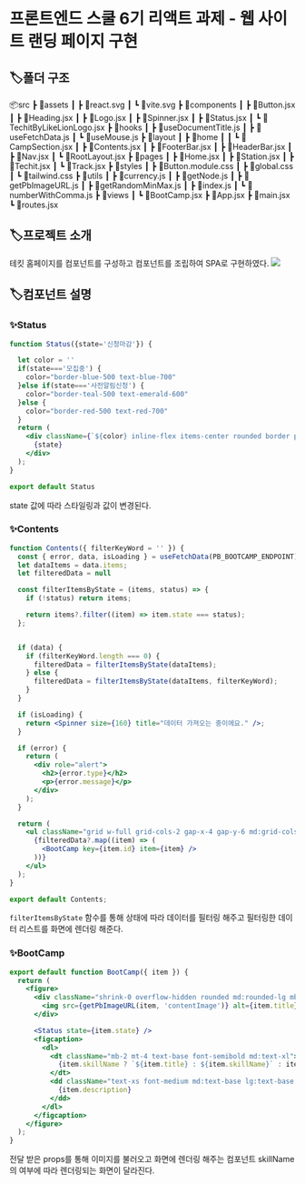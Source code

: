 # 프론트엔드 스쿨 6기 리액트 과제 - 웹 사이트 랜딩 페이지 구현
## 🏷️폴더 구조
📦src
 ┣ 📂assets
 ┃ ┣ 📜react.svg
 ┃ ┗ 📜vite.svg
 ┣ 📂components
 ┃ ┣ 📜Button.jsx
 ┃ ┣ 📜Heading.jsx
 ┃ ┣ 📜Logo.jsx
 ┃ ┣ 📜Spinner.jsx
 ┃ ┣ 📜Status.jsx
 ┃ ┗ 📜TechitByLikeLionLogo.jsx
 ┣ 📂hooks
 ┃ ┣ 📜useDocumentTitle.js
 ┃ ┣ 📜useFetchData.js
 ┃ ┗ 📜useMouse.js
 ┣ 📂layout
 ┃ ┣ 📂home
 ┃ ┃ ┗ 📜CampSection.jsx
 ┃ ┣ 📜Contents.jsx
 ┃ ┣ 📜FooterBar.jsx
 ┃ ┣ 📜HeaderBar.jsx
 ┃ ┣ 📜Nav.jsx
 ┃ ┗ 📜RootLayout.jsx
 ┣ 📂pages
 ┃ ┣ 📜Home.jsx
 ┃ ┣ 📜Station.jsx
 ┃ ┣ 📜Techit.jsx
 ┃ ┗ 📜Track.jsx
 ┣ 📂styles
 ┃ ┣ 📜Button.module.css
 ┃ ┣ 📜global.css
 ┃ ┗ 📜tailwind.css
 ┣ 📂utils
 ┃ ┣ 📜currency.js
 ┃ ┣ 📜getNode.js
 ┃ ┣ 📜getPbImageURL.js
 ┃ ┣ 📜getRandomMinMax.js
 ┃ ┣ 📜index.js
 ┃ ┗ 📜numberWithComma.js
 ┣ 📂views
 ┃ ┗ 📜BootCamp.jsx
 ┣ 📜App.jsx
 ┣ 📜main.jsx
 ┗ 📜routes.jsx

## 🏷️프로젝트 소개
테킷 홈페이지를 컴포넌트를 구성하고 컴포넌트를 조립하여 SPA로 구현하였다.
![](https://velog.velcdn.com/images/pearlx_x/post/6329557c-1b9f-42c3-a5e2-abfa4d6b7633/image.gif)

## 🏷️컴포넌트 설명
### ✨Status
```jsx
function Status({state='신청마감'}) {

  let color = ''
  if(state==='모집중') {
    color="border-blue-500 text-blue-700"
  }else if(state==='사전알림신청') {
    color="border-teal-500 text-emerald-600"
  }else {
    color="border-red-500 text-red-700"
  }
  return (
    <div className={`${color} inline-flex items-center rounded border px-2 py-1 text-xs font-semibold sm:text-sm`}>
      {state}
    </div>
  );
}

export default Status
```
state 값에 따라 스타일링과 값이 변경된다.

### ✨Contents
```jsx
function Contents({ filterKeyWord = '' }) {
  const { error, data, isLoading } = useFetchData(PB_BOOTCAMP_ENDPOINT);
  let dataItems = data.items;
  let filteredData = null

  const filterItemsByState = (items, status) => {
    if (!status) return items;

    return items?.filter((item) => item.state === status);
  };


  if (data) {
    if (filterKeyWord.length === 0) {
      filteredData = filterItemsByState(dataItems);
    } else {
      filteredData = filterItemsByState(dataItems, filterKeyWord);
    }
  }

  if (isLoading) {
    return <Spinner size={160} title="데이터 가져오는 중이에요." />;
  }

  if (error) {
    return (
      <div role="alert">
        <h2>{error.type}</h2>
        <p>{error.message}</p>
      </div>
    );
  }

  return (
    <ul className="grid w-full grid-cols-2 gap-x-4 gap-y-6 md:grid-cols-4 lg:gap-x-6">
      {filteredData?.map((item) => (
        <BootCamp key={item.id} item={item} />
      ))}
    </ul>
  );
}

export default Contents;
```
`filterItemsByState` 함수를 통해 상태에 따라 데이터를 필터링 해주고
필터링한 데이터 리스트를 화면에 렌더링 해준다.

### ✨BootCamp
```jsx
export default function BootCamp({ item }) {
  return (
    <figure>
      <div className="shrink-0 overflow-hidden rounded md:rounded-lg mb-4">
        <img src={getPbImageURL(item, 'contentImage')} alt={item.title}  className="h-full w-full object-cover"/>
      </div>

      <Status state={item.state} />
      <figcaption>
        <dl>
          <dt className="mb-2 mt-4 text-base font-semibold md:text-xl">
            {item.skillName ? `${item.title} : ${item.skillName}` : item.title}
          </dt>
          <dd className="text-xs font-medium md:text-base lg:text-base lg:font-normal xl:text-lg mb-2">
            {item.description}
          </dd>
        </dl>
      </figcaption>
    </figure>
  );
}
```
전달 받은 props를 통해 이미지를 불러오고 화면에 렌더링 해주는 컴포넌트
skillName의 여부에 따라 렌더링되는 화면이 달라진다.
